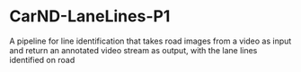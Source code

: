 # CarND-LaneLines-P1
A pipeline for line identification that takes road images from a video as input and return an annotated video stream as output, with the lane lines identified on road
